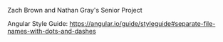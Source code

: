 Zach Brown and Nathan Gray's Senior Project

Angular Style Guide:
https://angular.io/guide/styleguide#separate-file-names-with-dots-and-dashes
